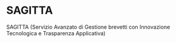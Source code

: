 # SAGITTA
SAGITTA (Servizio Avanzato di Gestione brevetti con Innovazione Tecnologica e Trasparenza Applicativa)
